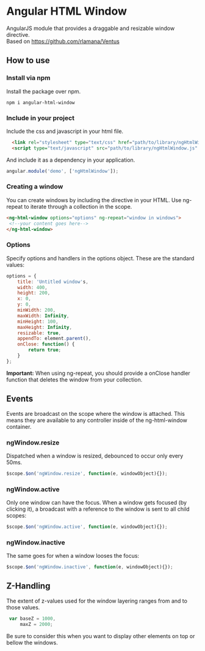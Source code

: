 # Angular HTML Window
AngularJS module that provides a draggable and resizable window directive.  
Based on https://github.com/rlamana/Ventus

## How to use

### Install via npm
Install the package over npm.
```
npm i angular-html-window
```

### Include in your project
Include the css and javascript in your html file.
```html
  <link rel="stylesheet" type="text/css" href="path/to/library/ngHtmlWindow.css" />
  <script type="text/javascript" src="path/to/library/ngHtmlWindow.js" />
```
And include it as a dependency in your application.
```javascript
angular.module('demo', ['ngHtmlWindow']);
```

### Creating a window
You can create windows by including the directive in your HTML. Use ng-repeat to iterate through a collection in the scope.
```html
<ng-html-window options="options" ng-repeat="window in windows">
 <!--your content goes here-->
</ng-html-window>
```

### Options
Specify options and handlers in the options object. These are the standard values:
```javascript
options = {
    title: 'Untitled window's,
    width: 400,
    height: 200,
    x: 0,
    y: 0,
    minWidth: 200,
    maxWidth: Infinity,
    minHeight: 100,
    maxHeight: Infinity,
    resizable: true,
    appendTo: element.parent(),
    onClose: function() {
        return true;
    }
};
```
**Important:** When using ng-repeat, you should provide a onClose handler function that deletes the window from your collection.

## Events
Events are broadcast on the scope where the window is attached. This means they are available to any controller inside of the ng-html-window container.

### ngWindow.resize
Dispatched when a window is resized, debounced to occur only every 50ms.
```javascript
$scope.$on('ngWindow.resize', function(e, windowObject){});
```

### ngWindow.active
Only one window can have the focus. When a window gets focused (by clicking it), a broadcast with a reference to the window is sent to all child scopes:
```javascript
$scope.$on('ngWindow.active', function(e, windowObject){});
```
### ngWindow.inactive
The same goes for when a window looses the focus:
```javascript
$scope.$on('ngWindow.inactive', function(e, windowObject){});
```

## Z-Handling
The extent of z-values used for the window layering ranges from and to those values. 
```javascript
 var baseZ = 1000,
     maxZ = 2000;
```
Be sure to consider this when you want to display other elements on top or bellow the windows.
